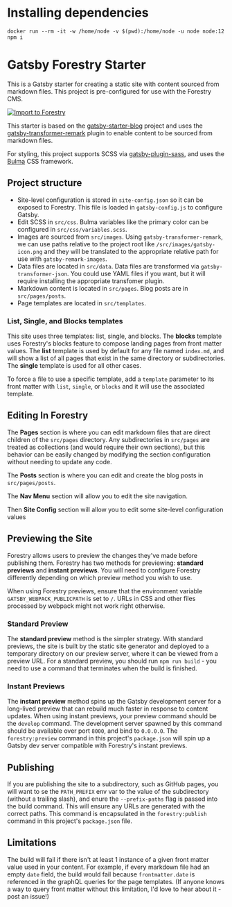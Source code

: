 # Installing dependencies

`docker run --rm -it -w /home/node -v $(pwd):/home/node -u node node:12 npm i`

# Gatsby Forestry Starter

This is a Gatsby starter for creating a static site with content sourced from markdown files. This project is pre-configured for use with the Forestry CMS.

[![Import to Forestry](https://assets.forestry.io/import-to-forestryK.svg "Import to Forestry")](https://app.forestry.io/quick-start?repo=forestryio/gatsby-starter-forestry&branch=master&engine=gatsby)

This starter is based on the [gatsby-starter-blog](https://github.com/gatsbyjs/gatsby-starter-blog) project and uses the [gatsby-transformer-remark](https://github.com/gatsbyjs/gatsby/tree/master/packages/gatsby-transformer-remark) plugin to enable content to be sourced from markdown files.

For styling, this project supports SCSS via [gatsby-plugin-sass](https://github.com/gatsbyjs/gatsby/tree/master/packages/gatsby-plugin-sass), and uses the [Bulma](https://bulma.io/) CSS framework.

## Project structure

- Site-level configuration is stored in `site-config.json` so it can be exposed to Forestry. This file is loaded in `gatsby-config.js` to configure Gatsby.
- Edit SCSS in `src/css`. Bulma variables like the primary color can be configured in `src/css/variables.scss`.
- Images are sourced from `src/images`. Using `gatsby-transformer-remark`, we can use paths relative to the project root like `/src/images/gatsby-icon.png` and they will be translated to the appropriate relative path for use with `gatsby-remark-images`.
- Data files are located in `src/data`. Data files are transformed via `gatsby-transformer-json`. You could use YAML files if you want, but it will require installing the appropriate transfomer plugin.
- Markdown content is located in `src/pages`. Blog posts are in `src/pages/posts`.
- Page templates are located in `src/templates`.

### List, Single, and Blocks templates

This site uses three templates: list, single, and blocks. The **blocks** template uses Forestry's blocks feature to compose landing pages from front matter values. The **list** template is used by default for any file named `index.md`, and will show a list of all pages that exist in the same directory or subdirectories. The **single** template is used for all other cases.

To force a file to use a specific template, add a `template` parameter to its front matter with `list`, `single`, or `blocks` and it will use the associated template.

## Editing In Forestry

The **Pages** section is where you can edit markdown files that are direct children of the `src/pages` directory. Any subdirectories in `src/pages` are treated as collections (and would require their own sections), but this behavior can be easily changed by modifying the section configuration without needing to update any code.

The **Posts** section is where you can edit and create the blog posts in `src/pages/posts`.

The **Nav Menu** section will allow you to edit the site navigation.

Then **Site Config** section will allow you to edit some site-level configuration values

## Previewing the Site

Forestry allows users to preview the changes they've made before publishing them. Forestry has two methods for previewing: **standard previews** and **instant previews**. You will need to configure Forestry differently depending on which preview method you wish to use.

When using Forestry previews, ensure that the environment variable `GATSBY_WEBPACK_PUBLICPATH` is set to `/`. URLs in CSS and other files processed by webpack might not work right otherwise.

### Standard Preview

The **standard preview** method is the simpler strategy. With standard previews, the site is built by the static site generator and deployed to a temporary directory on our preview server, where it can be viewed from a preview URL. For a standard preview, you should run `npm run build` - you need to use a command that terminates when the build is finished. 


### Instant Previews

The **instant preview** method spins up the Gatsby development server for a long-lived preview that can rebuild much faster in response to content updates. When using instant previews, your preview command should be the `develop` command. The development server spawned by this command should be available over port `8000`, and bind to `0.0.0.0`. The `forestry:preview` command in this project's `package.json` will spin up a Gatsby dev server compatible with Forestry's instant previews.

## Publishing

If you are publishing the site to a subdirectory, such as GitHub pages, you will want to se the `PATH_PREFIX` env var to the value of the subdirectory (without a trailing slash), and enure the `--prefix-paths` flag is passed into the build command. This will ensure any URLs are generated with the correct paths. This command is encapsulated in the `forestry:publish` command in this project's `package.json` file.

## Limitations

The build will fail if there isn't at least 1 instance of a given front matter value used in your content. For example, if every markdown file had an empty `date` field, the build would fail because `frontmatter.date` is referenced in the graphQL queries for the page templates. (If anyone knows a way to query front matter without this limitation, I'd love to hear about it - post an issue!)
